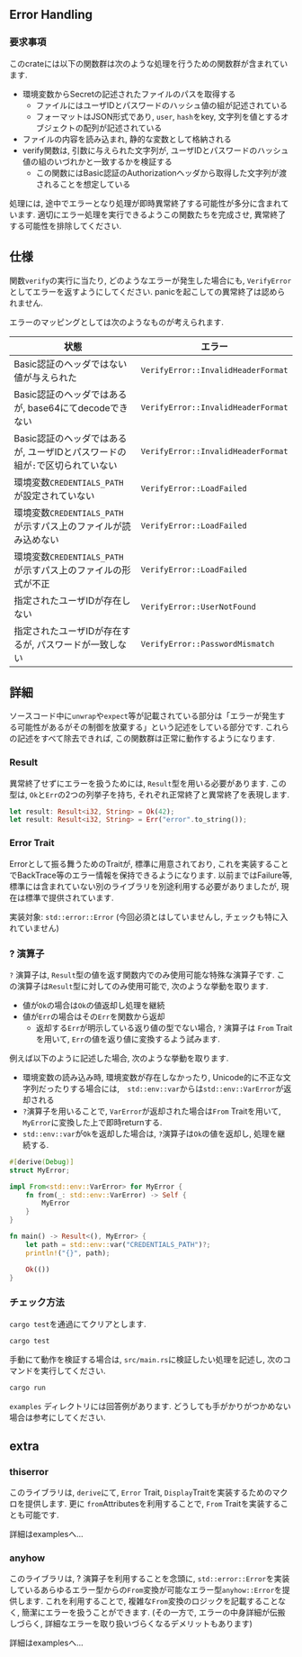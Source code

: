 ## Error Handling

### 要求事項

このcrateには以下の関数群は次のような処理を行うための関数群が含まれています.

- 環境変数からSecretの記述されたファイルのパスを取得する
  - ファイルにはユーザIDとパスワードのハッシュ値の組が記述されている
  - フォーマットはJSON形式であり, `user`, `hash`をkey, 文字列を値とするオブジェクトの配列が記述されている
- ファイルの内容を読み込まれ, 静的な変数として格納される
- verify関数は, 引数に与えられた文字列が, ユーザIDとパスワードのハッシュ値の組のいづれかと一致するかを検証する
  - この関数にはBasic認証のAuthorizationヘッダから取得した文字列が渡されることを想定している

処理には, 途中でエラーとなり処理が即時異常終了する可能性が多分に含まれています.
適切にエラー処理を実行できるようこの関数たちを完成させ, 異常終了する可能性を排除してください.


## 仕様

関数`verify`の実行に当たり, どのようなエラーが発生した場合にも, `VerifyError`としてエラーを返すようにしてください.
panicを起こしての異常終了は認められません.

エラーのマッピングとしては次のようなものが考えられます.

|状態|エラー|
|---|---|
|Basic認証のヘッダではない値が与えられた|`VerifyError::InvalidHeaderFormat`|
|Basic認証のヘッダではあるが, base64にてdecodeできない|`VerifyError::InvalidHeaderFormat`|
|Basic認証のヘッダではあるが, ユーザIDとパスワードの組が`:`で区切られていない|`VerifyError::InvalidHeaderFormat`|
|環境変数`CREDENTIALS_PATH`が設定されていない|`VerifyError::LoadFailed`|
|環境変数`CREDENTIALS_PATH`が示すパス上のファイルが読み込めない|`VerifyError::LoadFailed`|
|環境変数`CREDENTIALS_PATH`が示すパス上のファイルの形式が不正|`VerifyError::LoadFailed`|
|指定されたユーザIDが存在しない|`VerifyError::UserNotFound`|
|指定されたユーザIDが存在するが, パスワードが一致しない|`VerifyError::PasswordMismatch`|

## 詳細

ソースコード中に`unwrap`や`expect`等が記載されている部分は「エラーが発生する可能性があるがその制御を放棄する」という記述をしている部分です.
これらの記述をすべて除去できれば, この関数群は正常に動作するようになります.

### Result

異常終了せずにエラーを扱うためには, `Result`型を用いる必要があります.
この型は, `Ok`と`Err`の2つの列挙子を持ち, それぞれ正常終了と異常終了を表現します.

```rust
let result: Result<i32, String> = Ok(42);
let result: Result<i32, String> = Err("error".to_string());
```

### Error Trait

Errorとして振る舞うためのTraitが, 標準に用意されており, これを実装することでBackTrace等のエラー情報を保持できるようになります.
以前まではFailure等, 標準には含まれていない別のライブラリを別途利用する必要がありましたが, 現在は標準で提供されています.


実装対象: `std::error::Error` (今回必須とはしていませんし, チェックも特に入れていません)

### ? 演算子

`?` 演算子は, `Result`型の値を返す関数内でのみ使用可能な特殊な演算子です.
この演算子は`Result`型に対してのみ使用可能で, 次のような挙動を取ります.

- 値が`Ok`の場合は`Ok`の値返却し処理を継続
- 値が`Err`の場合はその`Err`を関数から返却
  - 返却する`Err`が明示している返り値の型でない場合, `?` 演算子は `From` Traitを用いて, `Err`の値を返り値に変換するよう試みます.

例えば以下のように記述した場合, 次のような挙動を取ります.

- 環境変数の読み込み時, 環境変数が存在しなかったり, Unicode的に不正な文字列だったりする場合には,　`std::env::var`からは`std::env::VarError`が返却される
- `?`演算子を用いることで, `VarError`が返却された場合は`From` Traitを用いて, `MyError`に変換した上で即時returnする.
- `std::env::var`が`Ok`を返却した場合は, `?`演算子は`Ok`の値を返却し, 処理を継続する.

```rust
#[derive(Debug)]
struct MyError;

impl From<std::env::VarError> for MyError {
    fn from(_: std::env::VarError) -> Self {
        MyError
    }
}

fn main() -> Result<(), MyError> {
    let path = std::env::var("CREDENTIALS_PATH")?;
    println!("{}", path);

    Ok(())
}
```

### チェック方法

`cargo test`を通過にてクリアとします.

```sh
cargo test
```

手動にて動作を検証する場合は, `src/main.rs`に検証したい処理を記述し, 次のコマンドを実行してください.

```sh
cargo run
```

`examples` ディレクトリには回答例があります.
どうしても手がかりがつかめない場合は参考にしてください.


## extra

### thiserror

このライブラリは, `derive`にて, `Error` Trait, `Display`Traitを実装するためのマクロを提供します.
更に `from`Attributesを利用することで, `From` Traitを実装することも可能です.

詳細はexamplesへ...


### anyhow

このライブラリは, ? 演算子を利用することを念頭に, `std::error::Error`を実装しているあらゆるエラー型からの`From`変換が可能なエラー型`anyhow::Error`を提供します.
これを利用することで, 複雑な`From`変換のロジックを記載することなく, 簡潔にエラーを扱うことができます.
(その一方で, エラーの中身詳細が伝搬しづらく, 詳細なエラーを取り扱いづらくなるデメリットもあります)

詳細はexamplesへ...